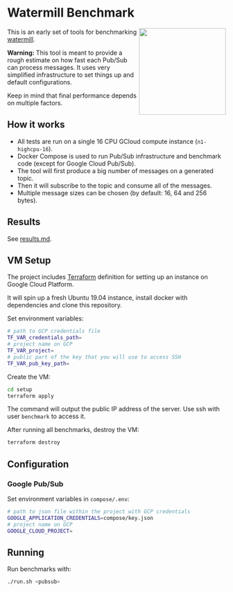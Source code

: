 # Watermill Benchmark
<img align="right" width="200" src="https://threedots.tech/watermill-io/watermill-logo.png">

This is an early set of tools for benchmarking [watermill](https://github.com/ThreeDotsLabs/watermill).

**Warning:** This tool is meant to provide a rough estimate on how fast each Pub/Sub can process messages.
It uses very simplified infrastructure to set things up and default configurations.

Keep in mind that final performance depends on multiple factors.

## How it works

* All tests are run on a single 16 CPU GCloud compute instance (`n1-highcpu-16`).
* Docker Compose is used to run Pub/Sub infrastructure and benchmark code (except for Google Cloud Pub/Sub).
* The tool will first produce a big number of messages on a generated topic.
* Then it will subscribe to the topic and consume all of the messages.
* Multiple message sizes can be chosen (by default: 16, 64 and 256 bytes).

## Results

See [results.md](results.md).

## VM Setup

The project includes [Terraform](https://www.terraform.io/) definition for setting up an instance on Google Cloud Platform.

It will spin up a fresh Ubuntu 19.04 instance, install docker with dependencies and clone this repository.

Set environment variables:

```bash
# path to GCP credentials file
TF_VAR_credentials_path=
# project name on GCP
TF_VAR_project=
# public part of the key that you will use to access SSH
TF_VAR_pub_key_path=
```

Create the VM:

```bash
cd setup
terraform apply
```

The command will output the public IP address of the server. Use ssh with user `benchmark` to access it.

After running all benchmarks, destroy the VM:

```bash
terraform destroy
```

## Configuration

### Google Pub/Sub

Set environment variables in `compose/.env`:

```bash
# path to json file within the project with GCP credentials
GOOGLE_APPLICATION_CREDENTIALS=compose/key.json
# project name on GCP
GOOGLE_CLOUD_PROJECT=
```

## Running

Run benchmarks with:

```bash
./run.sh <pubsub>
```
